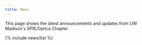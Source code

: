 ```yaml
---
title: News
---
```



This page shows the latest announcements and updates from UW Madison's SPIE/Optica Chapter.

   {% include news/list %}
